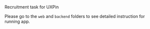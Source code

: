 Recruitment task for UXPin

Please go to the `web` and `backend` folders
to see detailed instruction for running app.
